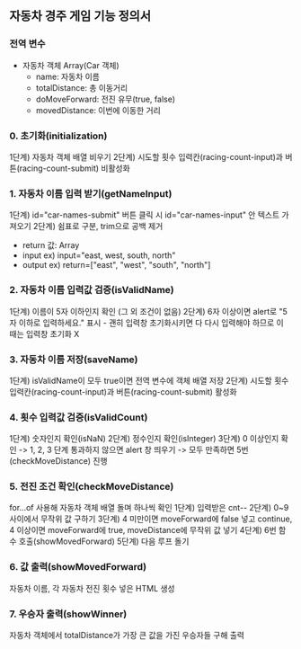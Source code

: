 ## 자동차 경주 게임 기능 정의서

### 전역 변수
- 자동차 객체 Array(Car 객체)
  - name: 자동차 이름
  - totalDistance: 총 이동거리
  - doMoveForward: 전진 유무(true, false)
  - movedDistance: 이번에 이동한 거리

### 0. 초기화(initialization)
1단계) 자동차 객체 배열 비우기
2단계) 시도할 횟수 입력칸(racing-count-input)과 버튼(racing-count-submit) 비활성화

<!-- 영어, 한국어 혼합해도 되는지..? 숫자 넣어도 되는지..?
     근데 그런 명세는 없기 때문에 그냥 5자 이하인지만 구분했음..
 -->
<!-- 콤마로 구분한다고 했기 때문에 쉼표 split 후 trim으로 공백 제거 -->
### 1. 자동차 이름 입력 받기(getNameInput)
1단계) id="car-names-submit" 버튼 클릭 시 id="car-names-input" 안 텍스트 가져오기
2단계) 쉼표로 구분, trim으로 공백 제거
- return 값: Array
- input ex) input="east, west, south, north"
- output ex) return=["east", "west", "south", "north"]

### 2. 자동차 이름 입력값 검증(isValidName)
1단계) 이름이 5자 이하인지 확인 (그 외 조건이 없음)
2단계) 6자 이상이면 alert로 "5자 이하로 입력하세요." 표시
    - 괜히 입력창 초기화시키면 다 다시 입력해야 하므로 이 때는 입력창 초기화 X

### 3. 자동차 이름 저장(saveName)
1단계) isValidName이 모두 true이면 전역 변수에 객체 배열 저장
2단계) 시도할 횟수 입력칸(racing-count-input)과 버튼(racing-count-submit) 활성화

### 4. 횟수 입력값 검증(isValidCount)
1단계) 숫자인지 확인(isNaN)
2단계) 정수인지 확인(isInteger)
3단계) 0 이상인지 확인
-> 1, 2, 3 단계 통과하지 않으면 alert 창 띄우기
-> 모두 만족하면 5번(checkMoveDistance) 진행

### 5. 전진 조건 확인(checkMoveDistance)
for...of 사용해 자동차 객체 배열 돌며 하나씩 확인
1단계) 입력받은 cnt--
2단계) 0~9 사이에서 무작위 값 구하기
3단계) 4 미만이면 moveForward에 false 넣고 continue,
      4 이상이면 moveForward에 true, moveDistance에 무작위 값 넣기
4단계) 6번 함수 호출(showMovedForward)
5단계) 다음 루프 돌기

### 6. 값 출력(showMovedForward)
자동차 이름, 각 자동차 전진 횟수 넣은 HTML 생성

### 7. 우승자 출력(showWinner)
자동차 객체에서 totalDistance가 가장 큰 값을 가진 우승자들 구해 출력